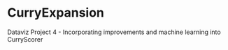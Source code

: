 # CurryExpansion
Dataviz Project 4 - Incorporating improvements and machine learning into CurryScorer
